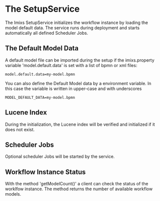 # The SetupService 

The Imixs SetupService initializes the workflow instance by loading the model default data. The service runs during deployment and starts automatically all defined Scheduler Jobs.

## The Default Model Data

A default model file can be imported during the setup if the imixs.property variable 'model.default.data' is set with a list of bpmn or xml files:

	model.default.data=my-model.bpmn

You can also define the Default Model data by a environment variable. In this case the variable is written in upper-case and with underscores 

	MODEL_DEFAULT_DATA=my-model.bpmn

## Lucene Index
During the initialization, the Lucene index will be verified and initialized if it does not exist. 


  
## Scheduler Jobs

Optional scheduler Jobs will be started by the service.


## Workflow Instance Status

With the method 'getModelCount()' a client can check the status of the worklfow instance. The method returns the number of available workflow models. 